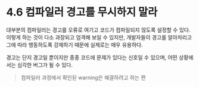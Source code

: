 # 4.6 컴파일러 경고를 무시하지 말라

대부분의 컴파일러는 경고를 오류로 여기고 코드가 컴파일되지 않도록 설정할 수 있다.
이렇게 하는 것이 다소 과장되고 엄격해 보일 수 있지만, 개발자들이 경고를 알아차리고 그에 따라 행동하도록 강제하기 때문에 실제로는 매우 유용하다.

경고는 단지 경고일 뿐이지만 종종 코드에 문제가 있다는 신호일 수 있으며, 어떤 상황에서는 심각한 버그가 될 수 있다.

> 컴파일러 과정에서 확인된 warning은 해결하려고 하는 편
